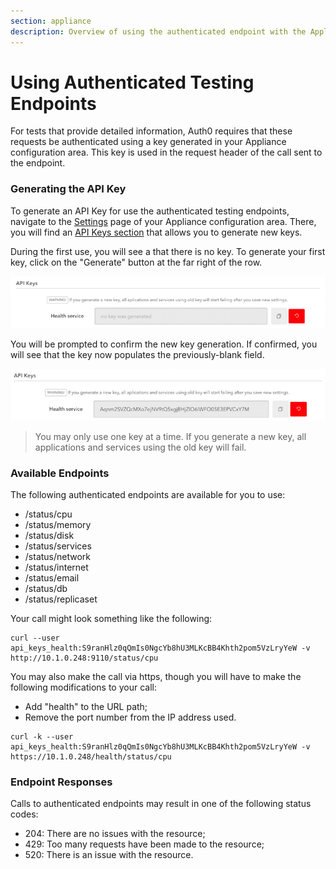 ```yaml
---
section: appliance
description: Overview of using the authenticated endpoint with the Appliance
---
```


# Using Authenticated Testing Endpoints

For tests that provide detailed information, Auth0 requires that these requests be authenticated using a key generated in your Appliance configuration area. This key is used in the request header of the call sent to the endpoint.

### Generating the API Key

To generate an API Key for use the authenticated testing endpoints, navigate to the [Settings](/appliance/dashboard/settings) page of your Appliance configuration area. There, you will find an [API Keys section](/appliance/dashboard/settings#api-keys) that allows you to generate new keys.

During the first use, you will see a that there is no key. To generate your first key, click on the "Generate" button at the far right of the row.

![](/media/articles/appliance/api-keys/no-key.png)

You will be prompted to confirm the new key generation. If confirmed, you will see that the key now populates the previously-blank field.

![](/media/articles/appliance/api-keys/key.png)

 > You may only use one key at a time. If you generate a new key, all applications and services using the old key will fail.

### Available Endpoints

The following authenticated endpoints are available for you to use:

* /status/cpu
* /status/memory
* /status/disk
* /status/services
* /status/network
* /status/internet
* /status/email
* /status/db
* /status/replicaset

Your call might look something like the following:

```
curl --user
api_keys_health:S9ranHlz0qQmIs0NgcYb8hU3MLKcBB4Khth2pom5VzLryYeW -v http://10.1.0.248:9110/status/cpu
```

You may also make the call via https, though you will have to make the following modifications to your call:
 * Add "health" to the URL path;
 * Remove the port number from the IP address used.

```
curl -k --user
api_keys_health:S9ranHlz0qQmIs0NgcYb8hU3MLKcBB4Khth2pom5VzLryYeW -v https://10.1.0.248/health/status/cpu
```

### Endpoint Responses

Calls to authenticated endpoints may result in one of the following status codes:

* 204: There are no issues with the resource;
* 429: Too many requests have been made to the resource;
* 520: There is an issue with the resource.
